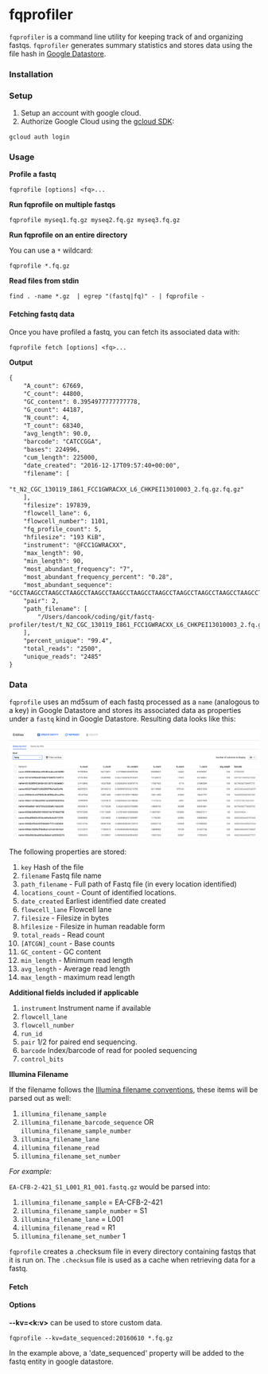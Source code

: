 # fqprofiler

`fqprofiler` is a command line utility for keeping track of and organizing fastqs. `fqprofiler` generates summary statistics and stores data using the file hash in [Google Datastore](https://cloud.google.com/datastore/).


### Installation


### Setup


1. Setup an account with google cloud.
2. Authorize Google Cloud using the [gcloud SDK](https://cloud.google.com/sdk/):

```
gcloud auth login
```

### Usage

__Profile a fastq__

```
fqprofile [options] <fq>...
```

__Run fqprofile on multiple fastqs__

```
fqprofile myseq1.fq.gz myseq2.fq.gz myseq3.fq.gz
```

__Run fqprofile on an entire directory__

You can use a `*` wildcard:

```
fqprofile *.fq.gz
```

__Read files from stdin__

```
find . -name *.gz  | egrep "(fastq|fq)" - | fqprofile - 
```

#### Fetching fastq data

Once you have profiled a fastq, you can fetch its associated data with:

```
fqprofile fetch [options] <fq>...
```

__Output__

```
{
    "A_count": 67669, 
    "C_count": 44800, 
    "GC_content": 0.3954977777777778, 
    "G_count": 44187, 
    "N_count": 4, 
    "T_count": 68340, 
    "avg_length": 90.0, 
    "barcode": "CATCCGGA", 
    "bases": 224996, 
    "cum_length": 225000, 
    "date_created": "2016-12-17T09:57:40+00:00", 
    "filename": [
        "t_N2_CGC_130119_I861_FCC1GWRACXX_L6_CHKPEI13010003_2.fq.gz.fq.gz"
    ], 
    "filesize": 197839, 
    "flowcell_lane": 6, 
    "flowcell_number": 1101, 
    "fq_profile_count": 5, 
    "hfilesize": "193 KiB", 
    "instrument": "@FCC1GWRACXX", 
    "max_length": 90, 
    "min_length": 90, 
    "most_abundant_frequency": "7", 
    "most_abundant_frequency_percent": "0.28", 
    "most_abundant_sequence": "GCCTAAGCCTAAGCCTAAGCCTAAGCCTAAGCCTAAGCCTAAGCCTAAGCCTAAGCCTAAGCCTAAGCCTAAGCCTAAGCCTAAGCCTAA", 
    "pair": 2, 
    "path_filename": [
        "/Users/dancook/coding/git/fastq-profiler/test/t_N2_CGC_130119_I861_FCC1GWRACXX_L6_CHKPEI13010003_2.fq.gz.fq.gz"
    ], 
    "percent_unique": "99.4", 
    "total_reads": "2500", 
    "unique_reads": "2485"
}
```


### Data

`fqprofile` uses an md5sum of each fastq processed as a `name` (analogous to a key) in Google Datastore and stores its associated data as properties under a `fastq` kind in Google Datastore. Resulting data looks like this:

![fqprofile-datastore](datastore.png)

The following properties are stored:

1. `key` Hash of the file
1. `filename` Fastq file name
1. `path_filename` - Full path of Fastq file (in every location identified)
1. `locations_count` - Count of identified locations.
1. `date_created` Earliest identified date created
1. `flowcell_lane` Flowcell lane
1. `filesize` - Filesize in bytes
1. `hfilesize` - Filesize in human readable form
1. `total_reads` - Read count
1. `[ATCGN]_count` - Base counts
1. `GC_content` - GC content
1. `min_length` - Minimum read length
1. `avg_length` - Average read length
1. `max_length` - maximum read length

__Additional fields included if applicable__

1. `instrument` Instrument name if available
1. `flowcell_lane` 
1. `flowcell_number`
1. `run_id`
1. `pair` 1/2 for paired end sequencing.
1. `barcode` Index/barcode of read for pooled sequencing
1. `control_bits` 

__Illumina Filename__

If the filename follows the [Illumina filename conventions](http://support.illumina.com/content/dam/illumina-support/help/BaseSpaceHelp_v2/Content/Vault/Informatics/Sequencing_Analysis/BS/swSEQ_mBS_FASTQFiles.htm), these items will be parsed out as well:

1. `illumina_filename_sample`
1. `illumina_filename_barcode_sequence` OR `illumina_filename_sample_number`
1. `illumina_filename_lane`
1. `illumina_filename_read`
1. `illumina_filename_set_number`

_For example:_

`EA-CFB-2-421_S1_L001_R1_001.fastq.gz` would be parsed into:

1. `illumina_filename_sample` = EA-CFB-2-421
1. `illumina_filename_sample_number` = S1
1. `illumina_filename_lane` = L001
1. `illumina_filename_read` =  R1
1. `illumina_filename_set_number` 1

`fqprofile` creates a .checksum file in every directory containing fastqs that it is run on. The `.checksum` file is used as a cache when retrieving data for a fastq.


#### Fetch

#### Options

__--kv=<k:v>__ can be used to store custom data. 

```
fqprofile --kv=date_sequenced:20160610 *.fq.gz
```

In the example above, a 'date_sequenced' property will be added to the fastq entity in google datastore.
